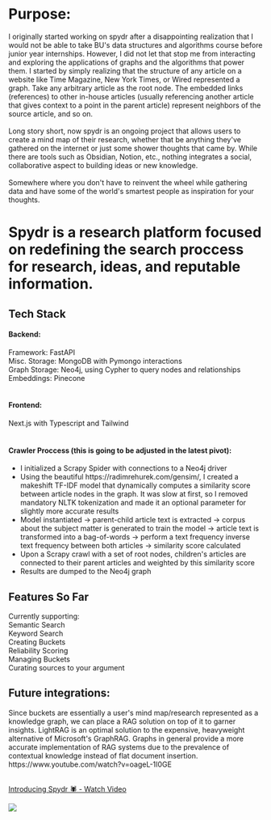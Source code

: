  # Purpose:
 I originally started working on spydr after a disappointing realization that I would not be able to take BU's data structures and algorithms course before junior year internships. However, I did not let that stop me from interacting and exploring the applications of graphs and the algorithms that power them. I started by simply realizing that the structure of any article on a website like Time Magazine, New York Times, or Wired represented a graph. Take any arbitrary article as the root node. The embedded links (references) to other in-house articles (usually referencing another article that gives context to a point in the parent article) represent neighbors of the source article, and so on. <br><br>
Long story short, now spydr is an ongoing project that allows users to create a mind map of their research, whether that be anything they've gathered on the internet or just some shower thoughts that came by. While there are tools such as Obsidian, Notion, etc., nothing integrates a social, collaborative aspect to building ideas or new knowledge.<br><br> Somewhere where you don't have to reinvent the wheel while gathering data and have some of the world's smartest people as inspiration for your thoughts.
 
 # Spydr is a research platform focused on redefining the search proccess for research, ideas, and reputable information.

 <h2>
  Tech Stack
 </h2>
<h4>Backend:</h4>
   Framework: FastAPI<br>
   Misc. Storage: MongoDB with Pymongo interactions<br>
   Graph Storage: Neo4j, using Cypher to query nodes and relationships<br>
   Embeddings: Pinecone<br><br>
<h4>
 Frontend:
</h4>     
Next.js with Typescript and Tailwind<br><br>

<h4>
 Crawler Proccess (this is going to be adjusted in the latest pivot):
</h4>  
<ul>
 <li>I initialized a Scrapy Spider with connections to a Neo4j driver</li>
 <li>Using the beautiful https://radimrehurek.com/gensim/, I created a makeshift TF-IDF model that dynamically computes a similarity score between article nodes in the graph. It was slow at first, so I removed mandatory NLTK tokenization and made it an optional parameter for slightly more accurate results</li>
 <li>Model instantiated -> parent-child article text is extracted -> corpus about the subject matter is generated to train the model -> article text is transformed into a bag-of-words -> perform a text frequency inverse text frequency between both articles -> similarity score calculated </li>
 <li>Upon a Scrapy crawl with a set of root nodes, children's articles are connected to their parent articles and weighted by this similarity score</li>
 <li>Results are dumped to the Neo4j graph</li>
</ul>

<h2>Features So Far</h2>
Currently supporting: <br>
Semantic Search<br>
Keyword Search<br>
Creating Buckets<br>
Reliability Scoring<br>
Managing Buckets<br>
Curating sources to your argument<br>

<h2>
 Future integrations:
</h2>
Since buckets are essentially a user's mind map/research represented as a knowledge graph, we can place a RAG solution on top of it to garner insights. LightRAG is an optimal solution to the expensive, heavyweight alternative of Microsoft's GraphRAG. Graphs in general provide a more accurate implementation of RAG systems due to the prevalence of contextual knowledge instead of flat document insertion. 
https://www.youtube.com/watch?v=oageL-1I0GE
 <br><br>

<div>
    <a href="https://www.loom.com/share/f62c60770e3d40248aa0552390e096f1](https://www.loom.com/share/c273486dc97946bf98dc5dc464dea95d?sid=1ae2a232-e9b0-4ad7-9c7a-6bde66175042">
      <p>Introducing Spydr 🕷️ - Watch Video</p>
    </a>
    <a href="https://www.loom.com/share/f62c60770e3d40248aa0552390e096f1](https://www.loom.com/share/c273486dc97946bf98dc5dc464dea95d?sid=1ae2a232-e9b0-4ad7-9c7a-6bde66175042">
      <img style="max-width:300px;" src="https://cdn.loom.com/sessions/thumbnails/f62c60770e3d40248aa0552390e096f1-55a9cfda3da91f31-full-play.gif">
    </a>
</div>


